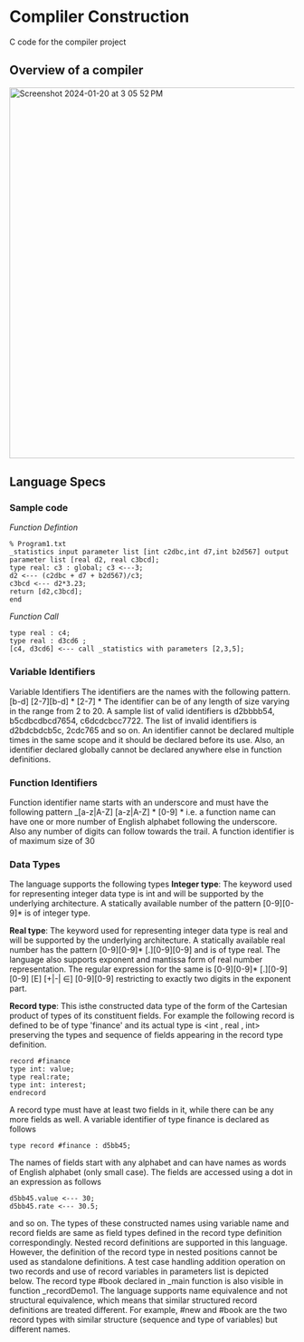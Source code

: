 # Compliler Construction

C code for the compiler project

## Overview of a compiler

<img width="654" alt="Screenshot 2024-01-20 at 3 05 52 PM" src="https://github.com/AD-lite24/Compiler-Construction-Project/assets/96363931/3699e52c-5de3-4309-b023-febd37651dc6">

## Language Specs

### Sample code

_Function Defintion_

```
% Program1.txt
_statistics input parameter list [int c2dbc,int d7,int b2d567] output parameter list [real d2, real c3bcd];
type real: c3 : global; c3 <---3;
d2 <--- (c2dbc + d7 + b2d567)/c3;
c3bcd <--- d2*3.23;
return [d2,c3bcd];
end
```

_Function Call_
```
type real : c4;
type real : d3cd6 ;
[c4, d3cd6] <--- call _statistics with parameters [2,3,5];
```



### Variable Identifiers

Variable Identifiers
The identifiers are the names with the following pattern.
[b-d] [2-7][b-d] * [2-7] *
The identifier can be of any length of size varying in the range from 2 to 20.
A sample list of valid identifiers is d2bbbb54, b5cdbcdbcd7654, c6dcdcbcc7722.
The list of invalid identifiers is d2bdcbdcb5c, 2cdc765 and so on.
An identifier cannot be declared multiple times in the same scope and it should be declared before its use.
Also, an identifier declared globally cannot be declared anywhere else in function definitions.

### Function Identifiers

Function identifier name starts with an underscore and must have the following pattern
_[a-z|A-Z] [a-z|A-Z] * [0-9] *
i.e. a function name can have one or more number of English alphabet following the underscore. Also any
number of digits can follow towards the trail. A function identifier is of maximum size of 30

### Data Types

The language supports the following types
**Integer type**: The keyword used for representing integer data type is int and will be supported by the
underlying architecture. A statically available number of the pattern [0-9][0-9]*
is of integer type.

**Real type**: The keyword used for representing integer data type is real and will be supported by the
underlying architecture. A statically available real number has the pattern [0-9][0-9]*
[.][0-9][0-9] and is of type real. The language also supports exponent and mantissa form of real number representation. The
regular expression for the same is [0-9][0-9]* [.][0-9][0-9] [E] [+|-| ∈] [0-9][0-9] restricting to exactly two
digits in the exponent part.

**Record type**: This isthe constructed data type of the form of the Cartesian product of types of its constituent
fields. For example the following record is defined to be of type 'finance' and its actual type is <int , real ,
int> preserving the types and sequence of fields appearing in the record type definition.

```
record #finance
type int: value;
type real:rate;
type int: interest;
endrecord
```

A record type must have at least two fields in it, while there can be any more fields as well.
A variable identifier of type finance is declared as follows

```
type record #finance : d5bb45;
```

The names of fields start with any alphabet and can have names as words of English alphabet (only small
case). The fields are accessed using a dot in an expression as follows

```
d5bb45.value <--- 30;
d5bb45.rate <--- 30.5;
```

and so on. The types of these constructed names using variable name and record fields are same as field
types defined in the record type definition correspondingly. Nested record definitions are supported in this
language. However, the definition of the record type in nested positions cannot be used as standalone
definitions.
A test case handling addition operation on two records and use of record variables in parameters list is
depicted below. The record type #book declared in _main function is also visible in function _recordDemo1.
The language supports name equivalence and not structural equivalence, which means that similar
structured record definitions are treated different. For example, #new and #book are the two record types
with similar structure (sequence and type of variables) but different names.



